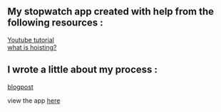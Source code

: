## My stopwatch app created with help from the following resources :
[Youtube tutorial](https://www.youtube.com/watch?v=z2Tmvhm5wd4&list=TLPQMTIwOTIwMjDCn4VfmUhaIg&index=7&ab_channel=CodingGator)
<br>
[what is hoisting?](https://developer.mozilla.org/en-US/docs/Glossary/Hoisting)

## I wrote a little about my process :
[blogpost]()

view the app [here](https://cranky-beaver-964d73.netlify.app/) 
